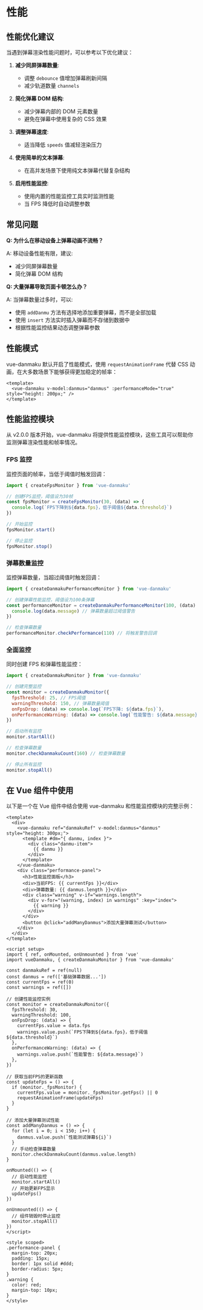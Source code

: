 # 性能

## 性能优化建议

当遇到弹幕渲染性能问题时，可以参考以下优化建议：

1. **减少同屏弹幕数量**:

   - 调整 `debounce` 值增加弹幕刷新间隔
   - 减少轨道数量 `channels`

2. **简化弹幕 DOM 结构**:

   - 减少弹幕内部的 DOM 元素数量
   - 避免在弹幕中使用复杂的 CSS 效果

3. **调整弹幕速度**:

   - 适当降低 `speeds` 值减轻渲染压力

4. **使用简单的文本弹幕**:

   - 在高并发场景下使用纯文本弹幕代替复杂结构

5. **启用性能监控**:
   - 使用内置的性能监控工具实时监测性能
   - 当 FPS 降低时自动调整参数

## 常见问题

**Q: 为什么在移动设备上弹幕动画不流畅？**

A: 移动设备性能有限，建议:

- 减少同屏弹幕数量
- 简化弹幕 DOM 结构

**Q: 大量弹幕导致页面卡顿怎么办？**

A: 当弹幕数量过多时，可以:

- 使用 `addDanmu` 方法有选择地添加重要弹幕，而不是全部加载
- 使用 `insert` 方法实时插入弹幕而不存储到数据中
- 根据性能监控结果动态调整弹幕参数

## 性能模式

vue-danmaku 默认开启了性能模式，使用 `requestAnimationFrame` 代替 CSS 动画，在大多数场景下能够获得更加稳定的帧率：

```vue
<template>
  <vue-danmaku v-model:danmus="danmus" :performanceMode="true" style="height: 200px;" />
</template>
```

## 性能监控模块

从 v2.0.0 版本开始，vue-danmaku 将提供性能监控模块，这些工具可以帮助你监测弹幕渲染性能和帧率情况。

### FPS 监控

监控页面的帧率，当低于阈值时触发回调：

```js
import { createFpsMonitor } from 'vue-danmaku'

// 创建FPS监控，阈值设为30帧
const fpsMonitor = createFpsMonitor(30, (data) => {
  console.log(`FPS下降到${data.fps}，低于阈值${data.threshold}`)
})

// 开始监控
fpsMonitor.start()

// 停止监控
fpsMonitor.stop()
```

### 弹幕数量监控

监控弹幕数量，当超过阈值时触发回调：

```js
import { createDanmakuPerformanceMonitor } from 'vue-danmaku'

// 创建弹幕性能监控，阈值设为100条弹幕
const performanceMonitor = createDanmakuPerformanceMonitor(100, (data) => {
  console.log(data.message) // 弹幕数量超过阈值警告
})

// 检查弹幕数量
performanceMonitor.checkPerformance(110) // 将触发警告回调
```

### 全面监控

同时创建 FPS 和弹幕性能监控：

```js
import { createDanmakuMonitor } from 'vue-danmaku'

// 创建完整监控
const monitor = createDanmakuMonitor({
  fpsThreshold: 25, // FPS阈值
  warningThreshold: 150, // 弹幕数量阈值
  onFpsDrop: (data) => console.log(`FPS下降: ${data.fps}`),
  onPerformanceWarning: (data) => console.log(`性能警告: ${data.message}`),
})

// 启动所有监控
monitor.startAll()

// 检查弹幕数量
monitor.checkDanmakuCount(160) // 检查弹幕数量

// 停止所有监控
monitor.stopAll()
```

## 在 Vue 组件中使用

以下是一个在 Vue 组件中结合使用 vue-danmaku 和性能监控模块的完整示例：

```vue
<template>
  <div>
    <vue-danmaku ref="danmakuRef" v-model:danmus="danmus" style="height: 300px;">
      <template #dm="{ danmu, index }">
        <div class="danmu-item">
          {{ danmu }}
        </div>
      </template>
    </vue-danmaku>
    <div class="performance-panel">
      <h3>性能监控面板</h3>
      <div>当前FPS: {{ currentFps }}</div>
      <div>弹幕数量: {{ danmus.length }}</div>
      <div class="warning" v-if="warnings.length">
        <div v-for="(warning, index) in warnings" :key="index">
          {{ warning }}
        </div>
      </div>
      <button @click="addManyDanmus">添加大量弹幕测试</button>
    </div>
  </div>
</template>

<script setup>
import { ref, onMounted, onUnmounted } from 'vue'
import vueDanmaku, { createDanmakuMonitor } from 'vue-danmaku'

const danmakuRef = ref(null)
const danmus = ref(['基础弹幕数据...'])
const currentFps = ref(0)
const warnings = ref([])

// 创建性能监控实例
const monitor = createDanmakuMonitor({
  fpsThreshold: 30,
  warningThreshold: 100,
  onFpsDrop: (data) => {
    currentFps.value = data.fps
    warnings.value.push(`FPS下降到${data.fps}，低于阈值${data.threshold}`)
  },
  onPerformanceWarning: (data) => {
    warnings.value.push(`性能警告: ${data.message}`)
  },
})

// 获取当前FPS的更新函数
const updateFps = () => {
  if (monitor._fpsMonitor) {
    currentFps.value = monitor._fpsMonitor.getFps() || 0
    requestAnimationFrame(updateFps)
  }
}

// 添加大量弹幕测试性能
const addManyDanmus = () => {
  for (let i = 0; i < 150; i++) {
    danmus.value.push(`性能测试弹幕${i}`)
  }
  // 手动检查弹幕数量
  monitor.checkDanmakuCount(danmus.value.length)
}

onMounted(() => {
  // 启动性能监控
  monitor.startAll()
  // 开始更新FPS显示
  updateFps()
})

onUnmounted(() => {
  // 组件销毁时停止监控
  monitor.stopAll()
})
</script>

<style scoped>
.performance-panel {
  margin-top: 20px;
  padding: 15px;
  border: 1px solid #ddd;
  border-radius: 5px;
}
.warning {
  color: red;
  margin-top: 10px;
}
</style>
```
